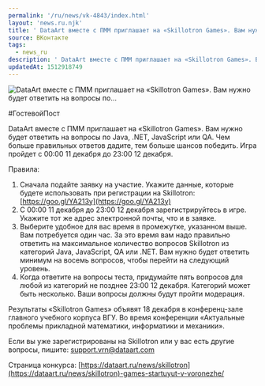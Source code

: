 ```yaml
---
permalink: '/ru/news/vk-4843/index.html'
layout: 'news.ru.njk'
title: ' DataArt вместе с ПММ приглашает на «Skillotron Games». Вам нужно будет ответить на вопросы по…'
source: ВКонтакте
tags:
  - news_ru
description: ' DataArt вместе с ПММ приглашает на «Skillotron Games». Вам нужно будет ответить на вопросы по…'
updatedAt: 1512918749
---
```

![ DataArt вместе с ПММ приглашает на «Skillotron Games». Вам нужно будет ответить на вопросы по…](https://sun9-66.userapi.com/impf/c840225/v840225070/53cb4/9f_XXhahX-c.jpg?size=1280x768&quality=96&sign=dc4a2b52a734a8731d128c4c06716bc8&c_uniq_tag=dlNI3EHvIiTcZFQ3AI918Vi1rL49LYmBrWwWe6pWoHk&type=album)

#ГостевойПост

DataArt вместе с ПММ приглашает на «Skillotron Games». Вам нужно будет ответить на вопросы по Java, .NET, JavaScript или QA. Чем больше правильных ответов дадите, тем больше шансов победить. Игра пройдет с 00:00 11 декабря до 23:00 12 декабря.

Правила:
1. Сначала подайте заявку на участие. Укажите данные, которые будете использовать при регистрации на Skillotron: [https://goo.gl/YA213y](https://goo.gl/YA213y)
2. С 00:00 11 декабря до 23:00 12 декабря зарегистрируйтесь в игре. Укажите тот же адрес электронной почты, что и в заявке.
3. Выберите удобное для вас время в промежутке, указанном выше. Вам потребуется один час. За это время вам надо правильно ответить на максимальное количество вопросов Skillotron из категорий Java, JavaScript, QA или .NET. Вам нужно будет ответить минимум на восемь вопросов, чтобы перейти на следующий уровень.
4. Когда ответите на вопросы теста, придумайте пять вопросов для любой из категорий не позднее 23:00 12 декабря. Категорий может быть несколько. Ваши вопросы должны будут пройти модерация.

Результаты «Skillotron Games» объявят 18 декабря в конференц-зале главного учебного корпуса ВГУ. Во время конференции «Актуальные проблемы прикладной математики, информатики и механики».

Если вы уже зарегистрированы на Skillotron или у вас есть другие вопросы, пишите: support.vrn@dataart.com

Страница конкурса: [https://dataart.ru/news/skillotron](https://dataart.ru/news/skillotron)-games-startuyut-v-voronezhe/
